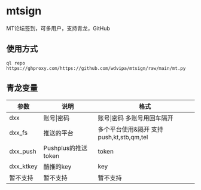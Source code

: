 # mtsign
MT论坛签到，可多用户，支持青龙，GitHub
## 使用方式
`ql repo https://ghproxy.com/https://github.com/wdvipa/mtsign/raw/main/mt.py`
## 青龙变量
| 参数 | 说明                     |  格式  |
| ---- | -----------------------  |  -------  |
| dxx  | 账号\|密码 |  账号\|密码  多账号用回车隔开  |
| dxx_fs  | 推送的平台 |  多个平台使用&隔开 支持push,kt,stb,qm,tel  |
| dxx_push  | Pushplus的推送token |  token  |
| dxx_ktkey  | 酷推的key |  key  |
| 暂不支持  | 暂不支持 |  暂不支持  |

